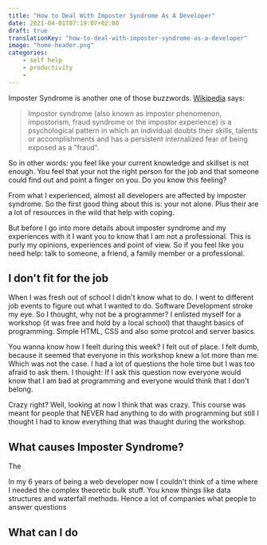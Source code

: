 ```yaml
---
title: "How to Deal With Imposter Syndrome As A Developer"
date: 2021-04-01T07:19:07+02:00
draft: true
translationKey: "how-to-deal-with-imposter-syndrome-as-a-developer"
image: "home-header.png"
categories: 
    - self help
    - productivity
    - 
---
```


Imposter Syndrome is another one of those buzzwords. [Wikipedia](https://en.wikipedia.org/wiki/Impostor_syndrome) says:
>Impostor syndrome (also known as impostor phenomenon, impostorism, fraud syndrome or the impostor experience) is a psychological pattern in which an individual doubts their skills, talents or accomplishments and has a persistent internalized fear of being exposed as a "fraud".

So in other words: you feel like your current knowledge and skillset is not enough. You feel that your not the right person for the job and that someone could find out and point a finger on you. Do you know this feeling?

From what I experienced, almost all developers are affected by imposter syndrome. So the first good thing about this is: your not alone. Plus their are a lot of resources in the wild that help with coping.

But before I go into more details about imposter syndrome and my experiences with it I want you to know that I am not a professional. This is purly my opinions, experiences and point of view. So if you feel like you need help: talk to someone, a friend, a family member or a professional.

## I don't fit for the job

When I was fresh out of school I didn't know what to do. I went to different job events to figure out what I wanted to do. Software Development stroke my eye. So I thought, why not be a programmer? I enlisted myself for a workshop (it was free and hold by a local school) that thaught basics of programming. Simple HTML, CSS and also some protcol and server basics.

You wanna know how I feelt during this week? I felt out of place. I felt dumb, because it seemed that everyone in this workshop knew a lot more than me. Which was not the case. I had a lot of questions the hole time but I was too afraid to ask them. I thought: If I ask this question now everyone would know that I am bad at programming and everyone would think that I don't belong.

Crazy right? Well, looking at now I think that was crazy. This course was meant for people that NEVER had anything to do with programming but still I thought I had to know everything that was thaught during the workshop.

##  What causes Imposter Syndrome?

The 



In my 6 years of being a web developer now I couldn't think of a time where I needed the complex theoretic bulk stuff. You know things like data structures and waterfall methods. Hence a lot of companies what people to answer questions 

## What can I do
